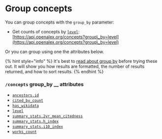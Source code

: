 # Group concepts

You can group concepts with the `group_by` parameter:

* Get counts of concepts by [`level`](concept-object.md#level):\
  [https://api.openalex.org/concepts?group\_by=level](https://api.openalex.org/concepts?group\_by=level)

Or you can group using one the attributes below.

{% hint style="info" %}
It's best to [read about group by](../../the-api/get-groups-of-entities/) before trying these out. It will show you how results are formatted, the number of results returned, and how to sort results.
{% endhint %}

### `/concepts` group\_by \_\_ attributes

* [`ancestors.id`](concept-object.md#ancestors)
* [`cited_by_count`](concept-object.md#cited\_by\_count)
* [`has_wikidata`](../../the-api/filters/filter-concepts.md#has\_wikidata)
* [`level`](concept-object.md#level)
* [`summary_stats.2yr_mean_citedness`](concept-object.md#summary\_stats)
* [`summary_stats.h_index`](concept-object.md#summary\_stats)
* [`summary_stats.i10_index`](concept-object.md#summary\_stats)
* [`works_count`](concept-object.md#works\_count)
